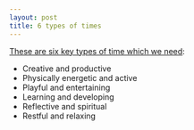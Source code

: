 ```yaml
---
layout: post
title: 6 types of times
---
```


[These are six key types of time which we need](http://www.pickthebrain.com/blog/6-types-of-time-which-are-you-missing/):

- Creative and productive
- Physically energetic and active
- Playful and entertaining
- Learning and developing
- Reflective and spiritual
- Restful and relaxing
